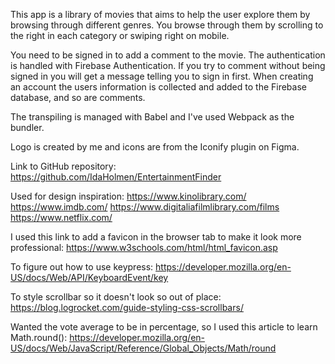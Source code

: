 This app is a library of movies that aims to help the user explore them by browsing through different genres.
You browse through them by scrolling to the right in each category or swiping right on mobile.

You need to be signed in to add a comment to the movie. The authentication is handled with Firebase Authentication.
If you try to comment without being signed in you will get a message telling you to sign in first.
When creating an account the users information is collected and added to the Firebase database, and so are comments.

The transpiling is managed with Babel and I've used Webpack as the bundler.

Logo is created by me and icons are from the Iconify plugin on Figma.

Link to GitHub repository:
https://github.com/IdaHolmen/EntertainmentFinder

Used for design inspiration:
https://www.kinolibrary.com/
https://www.imdb.com/
https://www.digitaliafilmlibrary.com/films
https://www.netflix.com/

I used this link to add a favicon in the browser tab to make it look more professional:
https://www.w3schools.com/html/html_favicon.asp

To figure out how to use keypress:
https://developer.mozilla.org/en-US/docs/Web/API/KeyboardEvent/key

To style scrollbar so it doesn't look so out of place:
https://blog.logrocket.com/guide-styling-css-scrollbars/

Wanted the vote average to be in percentage, so I used this article to learn Math.round():
https://developer.mozilla.org/en-US/docs/Web/JavaScript/Reference/Global_Objects/Math/round
